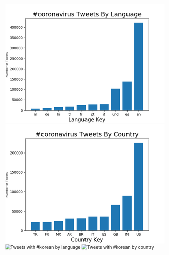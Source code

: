 ![Tweets with #coronavirus by language](coronavirus_language.png)
![Tweets with #coronavirus by country](coronavirus_country.png)
![Tweets with #korean by language](#korean_language.png)
![Tweets with #korean by country](#korean_country.png)



